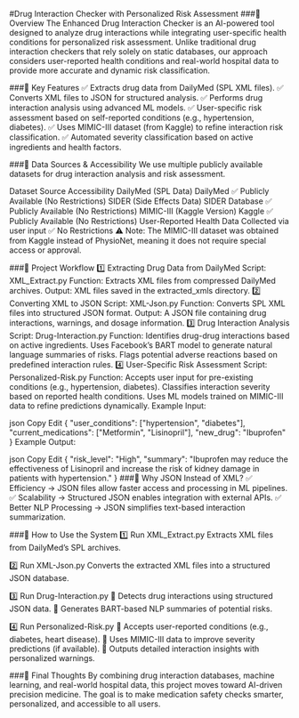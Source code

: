 #Drug Interaction Checker with Personalized Risk Assessment
###📌 Overview
The Enhanced Drug Interaction Checker is an AI-powered tool designed to analyze drug interactions while integrating user-specific health conditions for personalized risk assessment. Unlike traditional drug interaction checkers that rely solely on static databases, our approach considers user-reported health conditions and real-world hospital data to provide more accurate and dynamic risk classification.

###🔹 Key Features
✅ Extracts drug data from DailyMed (SPL XML files).
✅ Converts XML files to JSON for structured analysis.
✅ Performs drug interaction analysis using advanced ML models.
✅ User-specific risk assessment based on self-reported conditions (e.g., hypertension, diabetes).
✅ Uses MIMIC-III dataset (from Kaggle) to refine interaction risk classification.
✅ Automated severity classification based on active ingredients and health factors.

###📌 Data Sources & Accessibility
We use multiple publicly available datasets for drug interaction analysis and risk assessment.

Dataset	Source	Accessibility
DailyMed (SPL Data)	DailyMed	✅ Publicly Available (No Restrictions)
SIDER (Side Effects Data)	SIDER Database	✅ Publicly Available (No Restrictions)
MIMIC-III (Kaggle Version)	Kaggle	✅ Publicly Available (No Restrictions)
User-Reported Health Data	Collected via user input	✅ No Restrictions
⚠ Note: The MIMIC-III dataset was obtained from Kaggle instead of PhysioNet, meaning it does not require special access or approval.

###📌 Project Workflow
1️⃣ Extracting Drug Data from DailyMed
Script: XML_Extract.py
Function: Extracts XML files from compressed DailyMed archives.
Output: XML files saved in the extracted_xmls directory.
2️⃣ Converting XML to JSON
Script: XML-Json.py
Function: Converts SPL XML files into structured JSON format.
Output: A JSON file containing drug interactions, warnings, and dosage information.
3️⃣ Drug Interaction Analysis
Script: Drug-Interaction.py
Function:
Identifies drug-drug interactions based on active ingredients.
Uses Facebook’s BART model to generate natural language summaries of risks.
Flags potential adverse reactions based on predefined interaction rules.
4️⃣ User-Specific Risk Assessment
Script: Personalized-Risk.py
Function:
Accepts user input for pre-existing conditions (e.g., hypertension, diabetes).
Classifies interaction severity based on reported health conditions.
Uses ML models trained on MIMIC-III data to refine predictions dynamically.
Example Input:

json
Copy
Edit
{
  "user_conditions": ["hypertension", "diabetes"],
  "current_medications": ["Metformin", "Lisinopril"],
  "new_drug": "Ibuprofen"
}
Example Output:

json
Copy
Edit
{
  "risk_level": "High",
  "summary": "Ibuprofen may reduce the effectiveness of Lisinopril and increase the risk of kidney damage in patients with hypertension."
}
###📌 Why JSON Instead of XML?
✅ Efficiency → JSON files allow faster access and processing in ML pipelines.
✅ Scalability → Structured JSON enables integration with external APIs.
✅ Better NLP Processing → JSON simplifies text-based interaction summarization.

###📌 How to Use the System
1️⃣ Run XML_Extract.py
Extracts XML files from DailyMed’s SPL archives.

2️⃣ Run XML-Json.py
Converts the extracted XML files into a structured JSON database.

3️⃣ Run Drug-Interaction.py
🚀 Detects drug interactions using structured JSON data.
🚀 Generates BART-based NLP summaries of potential risks.

4️⃣ Run Personalized-Risk.py
🚀 Accepts user-reported conditions (e.g., diabetes, heart disease).
🚀 Uses MIMIC-III data to improve severity predictions (if available).
🚀 Outputs detailed interaction insights with personalized warnings.


###📌 Final Thoughts
By combining drug interaction databases, machine learning, and real-world hospital data, this project moves toward AI-driven precision medicine. The goal is to make medication safety checks smarter, personalized, and accessible to all users.
